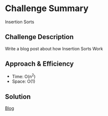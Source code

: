 # Challenge Summary
Insertion Sorts 

## Challenge Description
Write a blog post about how Insertion Sorts Work


## Approach & Efficiency
- Time: O(n<sup>2</sup>)
- Space: O(1)

## Solution
[Blog](Blog.md)
